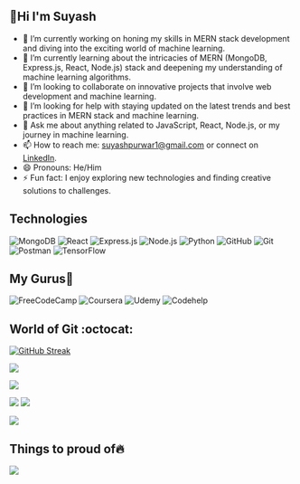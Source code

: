 <!--
**suyashpurwar1/suyashpurwar1** is a ✨ _special_ ✨ repository because its `README.md` (this file) appears on your GitHub profile.

Here are some ideas to get you started:

- 🔭 I’m currently working on ...
- 🌱 I’m currently learning ...
- 👯 I’m looking to collaborate on ...
- 🤔 I’m looking for help with ...
- 💬 Ask me about ...
- 📫 How to reach me: ...
- 😄 Pronouns: ...
- ⚡ Fun fact: ...
-->
## __👋Hi I'm Suyash__
- 🔭 I’m currently working on honing my skills in MERN stack development and diving into the exciting world of machine learning.
- 🌱 I’m currently learning about the intricacies of MERN (MongoDB, Express.js, React, Node.js) stack and deepening my understanding of machine learning algorithms.
- 👯 I’m looking to collaborate on innovative projects that involve web development and machine learning.
- 🤔 I’m looking for help with staying updated on the latest trends and best practices in MERN stack and machine learning.
- 💬 Ask me about anything related to JavaScript, React, Node.js, or my journey in machine learning.
- 📫 How to reach me: [suyashpurwar1@gmail.com](mailto:suyashpurwar1@gmail.com) or connect on [LinkedIn](https://www.linkedin.com/in/suyashpurwar).
- 😄 Pronouns: He/Him
- ⚡ Fun fact: I enjoy exploring new technologies and finding creative solutions to challenges.


## __Technologies__

![MongoDB](https://img.shields.io/badge/MongoDB-%234ea94b?style=for-the-badge&logo=mongodb&logoColor=white)
![React](https://img.shields.io/badge/React-%2320232a?style=for-the-badge&logo=react&logoColor=61DAFB)
![Express.js](https://img.shields.io/badge/Express.js-%23404d59?style=for-the-badge&logo=express&logoColor=white)
![Node.js](https://img.shields.io/badge/Node.js-%2343853D?style=for-the-badge&logo=node.js&logoColor=white)
![Python](https://img.shields.io/badge/python-3670A0?style=for-the-badge&logo=python&logoColor=ffdd54)
![GitHub](https://img.shields.io/badge/github-%23121011.svg?style=for-the-badge&logo=github&logoColor=white)
![Git](https://img.shields.io/badge/git-%23F05033.svg?style=for-the-badge&logo=git&logoColor=white)
![Postman](https://img.shields.io/badge/Postman-FF6C37?style=for-the-badge&logo=postman&logoColor=white)
![TensorFlow](https://img.shields.io/badge/TensorFlow-%23FF6F00.svg?style=for-the-badge&logo=TensorFlow&logoColor=white)


## __My Gurus🙏__

![FreeCodeCamp](https://img.shields.io/badge/Freecodecamp-%23123.svg?&style=for-the-badge&logo=freecodecamp&logoColor=green)
![Coursera](https://img.shields.io/badge/Coursera-%230056D2.svg?style=for-the-badge&logo=Coursera&logoColor=white)
![Udemy](https://img.shields.io/badge/Udemy-EC5252?style=for-the-badge&logo=Udemy&logoColor=white)
![Codehelp](https://img.shields.io/badge/Codehelp-%23FF0000?style=for-the-badge&logo=youtube&logoColor=white)

## __World of Git :octocat:__   
[![GitHub Streak](https://github-readme-streak-stats.herokuapp.com?user=suyashpurwar1&theme=tokyonight&hide_border=true)](https://git.io/streak-stats)

![](http://github-profile-summary-cards.vercel.app/api/cards/most-commit-language?username=suyashpurwar1&theme=tokyonight)
<!-- ![](http://github-profile-summary-cards.vercel.app/api/cards/repos-per-language?username=suyashpurwar1&theme=tokyonight) -->

![](https://github-readme-stats.vercel.app/api?username=suyashpurwar1&theme=tokyonight&show_icons=true&locale=en&layout=compact)

![](https://activity-graph.herokuapp.com/graph?username=suyashpurwar1&theme=black)
![](https://github-profile-summary-cards.vercel.app/api/cards/profile-details?username=suyashpurwar1&theme=tokyonight)

![](http://github-profile-summary-cards.vercel.app/api/cards/productive-time?username=suyashpurwar1&theme=tokyonight&utcOffset=8)

## __Things to proud of🔥__  

![](https://leetcard.jacoblin.cool/Suyash_Purwar?ext=contest)



